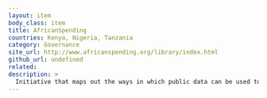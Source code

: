 ```yaml
---
layout: item
body_class: item
title: AfricanSpending
countries: Kenya, Nigeria, Tanzania
category: Governance
site_url: http://www.africanspending.org/library/index.html
github_url: undefined
related: 
description: >
  Initiative that maps out the ways in which public data can be used to improve the way we understand how governments spend our money.
---
```

